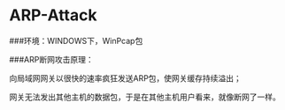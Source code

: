 # ARP-Attack

###环境：WINDOWS下，WinPcap包

###ARP断网攻击原理：

向局域网网关以很快的速率疯狂发送ARP包，使网关缓存持续溢出；

网关无法发出其他主机的数据包，于是在其他主机用户看来，就像断网了一样。
